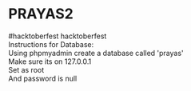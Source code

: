 # PRAYAS2
#hacktoberfest 
hacktoberfest
<br>
Instructions for Database: <br>
Using phpmyadmin create a database called 'prayas' <br>
Make sure its on 127.0.0.1 <br>
Set as root <br>
And password is null <br>
